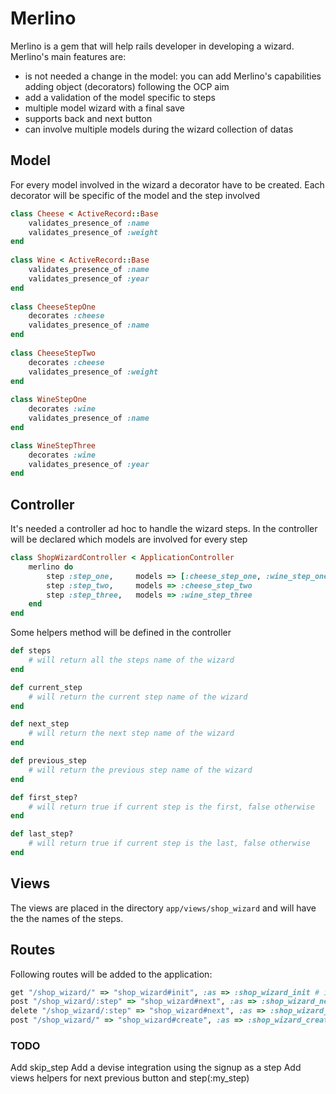 # Merlino
Merlino is a gem that will help rails developer in developing a wizard. Merlino's main features are:

* is not needed a change in the model: you can add Merlino's capabilities adding object (decorators) following the OCP aim
* add a validation of the model specific to steps
* multiple model wizard with a final save
* supports back and next button
* can involve multiple models during the wizard collection of datas
  
## Model
For every model involved in the wizard a decorator have to be created. Each decorator will be specific of the model and the step involved

```ruby
class Cheese < ActiveRecord::Base
	validates_presence_of :name
	validates_presence_of :weight
end
	
class Wine < ActiveRecord::Base
	validates_presence_of :name
	validates_presence_of :year
end
	
class CheeseStepOne
	decorates :cheese
	validates_presence_of :name
end
	
class CheeseStepTwo
	decorates :cheese
	validates_presence_of :weight
end
	
class WineStepOne
	decorates :wine
	validates_presence_of :name		
end

class WineStepThree
	decorates :wine
	validates_presence_of :year		
end
```

## Controller
It's needed a controller ad hoc to handle the wizard steps. In the controller will be declared which models are involved for every step

```ruby
class ShopWizardController < ApplicationController
	merlino do
		step :step_one,		models => [:cheese_step_one, :wine_step_one]
		step :step_two,		models => :cheese_step_two
		step :step_three,	models => :wine_step_three
	end
end
```

Some helpers method will be defined in the controller 

```ruby
def steps
	# will return all the steps name of the wizard
end

def current_step
	# will return the current step name of the wizard
end

def next_step
	# will return the next step name of the wizard
end

def previous_step
	# will return the previous step name of the wizard
end

def first_step?
	# will return true if current step is the first, false otherwise
end

def last_step?
	# will return true if current step is the last, false otherwise
end
```

## Views
The views are placed in the directory ```app/views/shop_wizard``` and will have the the names of the steps.

## Routes
Following routes will be added to the application:

```ruby
get "/shop_wizard/" => "shop_wizard#init", :as => :shop_wizard_init # initialize session for the wizard 
post "/shop_wizard/:step" => "shop_wizard#next", :as => :shop_wizard_next # goes to the next step
delete "/shop_wizard/:step" => "shop_wizard#next", :as => :shop_wizard_back # goes to the previous step
post "/shop_wizard/" => "shop_wizard#create", :as => :shop_wizard_create # finally create models
```

### TODO
Add skip_step
Add a devise integration using the signup as a step
Add views helpers for next previous button and step(:my_step)
